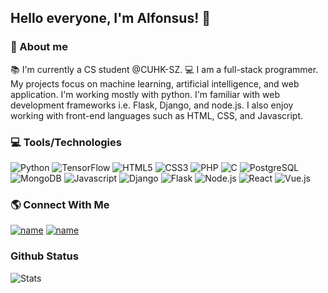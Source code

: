 ## Hello everyone, I'm Alfonsus! 👋

### 🔭 About me
📚 I'm currently a CS student @CUHK-SZ. 💻 I am a full-stack programmer. My projects focus on machine learning, artificial intelligence, and web application. I'm working mostly with python. I'm familiar with web development frameworks i.e. Flask, Django, and node.js. I also enjoy working with front-end languages such as HTML, CSS, and Javascript.


### 💻 Tools/Technologies
![Python](https://img.shields.io/badge/Python-3776AB?style=for-the-badge&logo=python&logoColor=white)
![TensorFlow](https://img.shields.io/badge/TensorFlow-%23FF6F00.svg?style=for-the-badge&logo=TensorFlow&logoColor=white)
![HTML5](https://img.shields.io/badge/HTML5-E34F26?style=for-the-badge&logo=html5&logoColor=white)
![CSS3](https://img.shields.io/badge/CSS3-1572B6?style=for-the-badge&logo=css3&logoColor=white)
![PHP](https://img.shields.io/badge/PHP-777BB4?style=for-the-badge&logo=php&logoColor=white)
![C](https://img.shields.io/badge/C-00599C?style=for-the-badge&logo=c&logoColor=white)
![PostgreSQL](https://img.shields.io/badge/PostgreSQL-316192?style=for-the-badge&logo=postgresql&logoColor=white)
![MongoDB](https://img.shields.io/badge/MongoDB-%234ea94b.svg?style=for-the-badge&logo=mongodb&logoColor=white)
![Javascript](https://img.shields.io/badge/JavaScript-323330?style=for-the-badge&logo=javascript&logoColor=F7DF1E)
![Django](https://img.shields.io/badge/Django-092E20?style=for-the-badge&logo=django&logoColor=white)
![Flask](https://img.shields.io/badge/Flask-000000?style=for-the-badge&logo=flask&logoColor=white)
![Node.js](https://img.shields.io/badge/Node.js-339933?style=for-the-badge&logo=nodedotjs&logoColor=white)
![React](https://img.shields.io/badge/react-%2320232a.svg?style=for-the-badge&logo=react&logoColor=%2361DAFB)
![Vue.js](https://img.shields.io/badge/vuejs-%2335495e.svg?style=for-the-badge&logo=vuedotjs&logoColor=%234FC08D)

### 🌎 Connect With Me

[![name](https://img.shields.io/badge/LinkedIn-0077B5?style=for-the-badge&logo=linkedin&logoColor=white)](https://www.linkedin.com/in/alfonsusrr)
[![name](https://img.shields.io/badge/Gmail-D14836?style=for-the-badge&logo=gmail&logoColor=white)](mailto:alfonsus737@gmail.com)
### Github Status
![Stats](https://github-readme-stats.vercel.app/api?username=ArnedyNavi&title_color=FA8C00&icon_color=12c8ff&text_color=949CA5&bg_color=00000000&show_icons=true)

<!--
**ArnedyNavi/ArnedyNavi** is a ✨ _special_ ✨ repository because its `README.md` (this file) appears on your GitHub profile.

Here are some ideas to get you started:

- 🔭 I’m currently working on ...
- 🌱 I’m currently learning ...
- 👯 I’m looking to collaborate on ...
- 🤔 I’m looking for help with ...
- 💬 Ask me about ...
- 📫 How to reach me: ...
- 😄 Pronouns: ...
- ⚡ Fun fact: ...
-->
